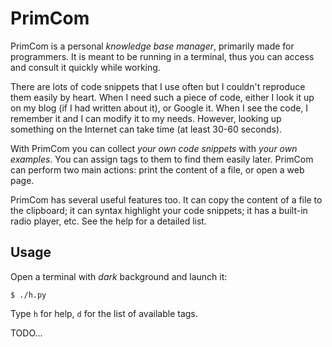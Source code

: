 PrimCom
=======

PrimCom is a personal *knowledge base manager*, primarily made
for programmers. It is meant to be running in a terminal, thus
you can access and consult it quickly while working.

There are lots of code snippets that I use often but I
couldn't reproduce them easily by heart. When I need
such a piece of code, either I look it up on my blog (if I
had written about it), or Google it. When I see the code, I
remember it and I can modify it to my needs. However, looking
up something on the Internet can take time (at least 30-60 seconds).

With PrimCom you can collect *your own code snippets* with *your
own examples*. You can assign tags to them to find them easily later.
PrimCom can perform two main actions: print the content of a file, or 
open a web page.

PrimCom has several useful features too. It can copy the
content of a file to the clipboard; it can syntax highlight your
code snippets; it has a built-in radio player, etc. See the help for a 
detailed list.

Usage
-----

Open a terminal with *dark* background and launch it:

    $ ./h.py

Type `h` for help, `d` for the list of available tags.

TODO...
